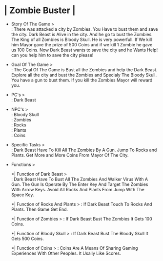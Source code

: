 # | Zombie Buster |

* Story Of The Game >                                                                                                                                 
: There was attacked a city by Zombies. You Have to bust them and save the city. Dark Beast is Alive in the city. And he go to bust the Zombies. The King of all Zombies is Bloody Skull. He is very powerfull. If We kill him Mayor gave the prize of 500 Coins and if we kill 1 Zombie he gave us 100 Coins. Now Dark Beast wants to save the city and he Wants Help! can you help him to save the city please!                                                                                                                           
                                    
* Goal Of The Game >                                                                                                                     
: The Goal Of The Game is Bust all the Zombies and help the Dark Beast. Explore all the city and bust the Zombies and Specialy The Bloody Skull. You have a gun to bust them. If you kill the Zombies Mayor will reward you.                                                                                                                                     

* PC's >                                                                  
: Dark Beast                                                                                                                                                                     

* NPC's >                                                                                                                                       
: Bloody Skull                                                                                                                                                                   
: Zombies                                                                                                                                                                       
: Rocks                                                                                                                                                                         
: Plants                                                                                                                                                                         
: Coins                                                                                                                                                                         


* Specific Tasks >                                                                                                                                       
: Dark Beast Have To Kill All The Zombies By A Gun. Jump To Rocks and Plants. Get More and More Coins From Mayor Of The City.                                                   

* Functions >                                                                                                                                                                   

  *| Function of Dark Beast >                                                                                                                                                   
     : Dark Beast Have To Bust All The Zombies And Walker Virus With A Gun. The Gun Is Operate By The Enter Key And Target The Zombies With Arrow Keys. Avoid All Rocks And Plants From Jump With The Space Key.                                                                                                                                             

  *| Function of Rocks And Plants >                                                                                                                                              : If Dark Beast Touch To Rocks And Plants. Then Game Get End.                                                                                                            

  *| Function of Zombies >                                                                                                                                                       : If Dark Beast Bust The Zombies It Gets 100 Coins.                                                                                                                      

  *| Function of Bloody Skull >                                                                                                                                                  : If Dark Beast Bust The Bloody Skull It Gets 500 Coins.                                                                                                                 

  *| Function of Coins >                                                                                                                                                          : Coins Are A Means Of Sharing Gaming Experiences With Other Peoples. It Usally Like Scores.
